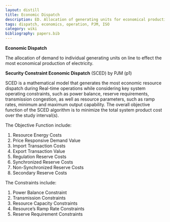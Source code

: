 ```yaml
---
layout: distill
title: Economic Dispatch
description: ED. Allocation of generating units for economical production.
tags: dispatch, economics, operation, PJM, ISO
category: wiki
bibliography: papers.bib
---
```


**Economic Dispatch** <d-cite key="nerc2024glossary"></d-cite>

The allocation of demand to individual generating units on line to effect the most economical production of electricity.

**Security Constraint Economic Dispatch** (SCED) by PJM <d-cite key="pjm2022cooptimization"></d-cite> (p1)

SCED is a mathematical model that generates the most economic resource dispatch during Real-time operations while considering key system operating constraints, such as power balance, reserve requirements, transmission congestion, as well as resource parameters, such as ramp rates, minimum and maximum output capability.
The overall objective function of the SCED algorithm is to minimize the total system product cost over the study interval(s).

The Objective Function include:

1. Resource Energy Costs
2. Price Responsive Demand Value
3. Import Transaction Costs
4. Export Transaction Value
5. Regulation Reserve Costs
6. Synchronized Reserve Costs
7. Non-Synchronized Reserve Costs
8. Secondary Reserve Costs

The Constraints include:

1. Power Balance Constraint
2. Transmission Constraints
3. Resource Capacity Constraints
4. Resource’s Ramp Rate Constraints
5. Reserve Requirement Constraints
